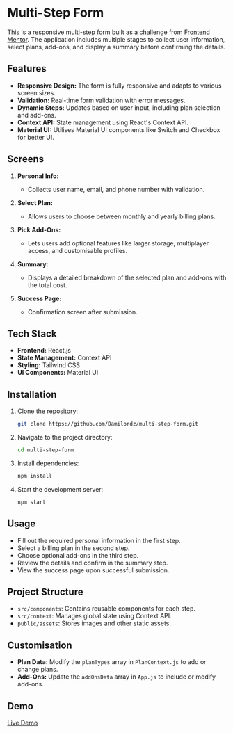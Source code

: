 # Multi-Step Form

This is a responsive multi-step form built as a challenge from [Frontend Mentor](https://www.frontendmentor.io). The application includes multiple stages to collect user information, select plans, add-ons, and display a summary before confirming the details.

## Features

- **Responsive Design:** The form is fully responsive and adapts to various screen sizes.
- **Validation:** Real-time form validation with error messages.
- **Dynamic Steps:** Updates based on user input, including plan selection and add-ons.
- **Context API:** State management using React's Context API.
- **Material UI:** Utilises Material UI components like Switch and Checkbox for better UI.

## Screens

1. **Personal Info:**
   - Collects user name, email, and phone number with validation.

2. **Select Plan:**
   - Allows users to choose between monthly and yearly billing plans.

3. **Pick Add-Ons:**
   - Lets users add optional features like larger storage, multiplayer access, and customisable profiles.

4. **Summary:**
   - Displays a detailed breakdown of the selected plan and add-ons with the total cost.

5. **Success Page:**
   - Confirmation screen after submission.

## Tech Stack

- **Frontend:** React.js
- **State Management:** Context API
- **Styling:** Tailwind CSS
- **UI Components:** Material UI

## Installation

1. Clone the repository:
   ```bash
   git clone https://github.com/Damilordz/multi-step-form.git
   ```

2. Navigate to the project directory:
   ```bash
   cd multi-step-form
   ```

3. Install dependencies:
   ```bash
   npm install
   ```

4. Start the development server:
   ```bash
   npm start
   ```

## Usage

- Fill out the required personal information in the first step.
- Select a billing plan in the second step.
- Choose optional add-ons in the third step.
- Review the details and confirm in the summary step.
- View the success page upon successful submission.

## Project Structure

- `src/components`: Contains reusable components for each step.
- `src/context`: Manages global state using Context API.
- `public/assets`: Stores images and other static assets.

## Customisation

- **Plan Data:** Modify the `planTypes` array in `PlanContext.js` to add or change plans.
- **Add-Ons:** Update the `addOnsData` array in `App.js` to include or modify add-ons.

## Demo

[Live Demo](https://multi-step-form-three-sandy.vercel.app/)
